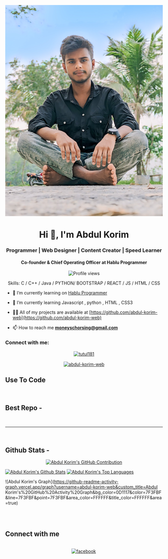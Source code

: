 
![I am abdul-korim-web](https://github.com/abdul-korim-web/abdul-korim-web/blob/main/my-photo.jpg)

<h1 align="center">Hi 👋, I'm <span>Abdul Korim</span></h1>
<h3 align="center">Programmer | Web Designer | Content Creator | Speed Learner</h3>
<h4 align="center">Co-founder & Chief Operating Officer at Hablu Programmer</h4>

<div align="center">

![Profile views](https://komarev.com/ghpvc/?username=abdul-korim-web&color=red)

Skills: C / C++ / Java / PYTHON/ BOOTSTRAP / REACT / JS / HTML / CSS

</div>

- 🔭 I’m currently learning on [Hablu Programmer](https://www.hablu-programmer.com/)

- 🌱 I’m currently learning Javascript , python , HTML , CSS3

- 👨‍💻 All of my projects are available at [https://github.com/abdul-korim-web](https://github.com/abdul-korim-web)

- 📫 How to reach me **moneyschorsing@gmail.com**


<h3 align="left">Connect with me:</h3>

<p align="center">
    <a href="https://www.facebook.com/abdulkorimweb" target="blank"><img align="center" src="https://raw.githubusercontent.com/rahuldkjain/github-profile-readme-generator/master/src/images/icons/Social/facebook.svg" alt="tutul181" height="30" width="40" /></a>

    
</p>
<p align="center">
   <a   href="https://www.linkedin.com/in/abdul-korim-52b571353/" target="blank"><img align="center" src="https://raw.githubusercontent.com/rahuldkjain/github-profile-readme-generator/master/src/images/icons/Social/linked-in-alt.svg" alt="abdul-korim-web" height="30" width="40" /></a>
    
</p>


## Use To Code



<br/>

## Best Repo -




<br/>
<hr/>
<br/>

## Github Stats -

<p align="center">
  <a href="https://github.com/abdul-korim-web">
    <img src="https://github-profile-summary-cards.vercel.app/api/cards/profile-details?username=abdul-korim-web&theme=radical" alt="Abdul Korim's GitHub Contribution"/>
  </a>
</p>

<a> 
    <a href="https://github.com/abdul-korim-web"><img alt="Abdul Korim's Github Stats" src="https://denvercoder1-github-readme-stats.vercel.app/api?username=abdul-korim-web&show_icons=true&count_private=true&theme=react&border_color=7F3FBF&bg_color=0D1117&title_color=F85D7F&icon_color=F8D866" height="192px" width="49.5%"/></a>
  <a href="https://github.com/abdul-korim-web"><img alt="Abdul Korim's Top Languages" src="https://denvercoder1-github-readme-stats.vercel.app/api/top-langs/?username=abdul-korim-web&langs_count=8&layout=compact&theme=react&border_color=7F3FBF&bg_color=0D1117&title_color=F85D7F&icon_color=F8D866" height="192px" width="49.5%"/></a>
  <br/>
</a>

![Abdul Korim's Graph](https://github-readme-activity-graph.vercel.app/graph?username=abdul-korim-web&custom_title=Abdul Korim's%20GitHub%20Activity%20Graph&bg_color=0D1117&color=7F3FBF&line=7F3FBF&point=7F3FBF&area_color=FFFFFF&title_color=FFFFFF&area=true)

<br/>

<br/>

## Connect with me

<div align="center">
<br/>

<a href="https://www.linkedin.com/in/abdul-korim-52b571353/" target="_blank">

<a href="https://www.facebook.com/abdulkorimweb" target="_blank">
<img src=https://img.shields.io/badge/facebook-%232E87FB.svg?&style=for-the-badge&logo=facebook&logoColor=white alt=facebook style="margin-bottom: 5px; margin-right: 2px;" />
</a>  
</div>
